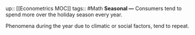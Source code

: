 up:: [[Econometrics MOC]]
tags:: #Math
**Seasonal —** Consumers tend to spend more over the holiday season every year.

Phenomena during the year due to climatic or social factors, tend to repeat.